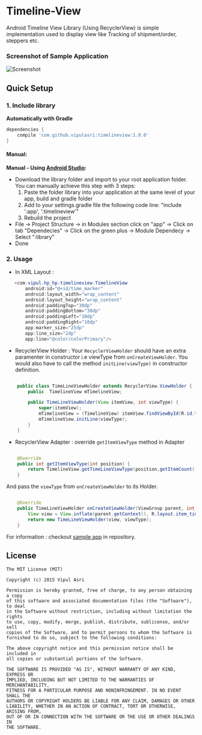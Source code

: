 # Timeline-View 

Android Timeline View Library (Using RecyclerView) is simple implementation used to display view like Tracking of shipment/order, steppers etc.  

### Screenshot of Sample Application

![Screenshot](https://github.com/vipulasri/Timeline-View/blob/master/Screenshot1.png)

## Quick Setup

### 1. Include library

**Automatically with Gradle**

``` gradle
dependencies {
    compile 'com.github.vipulasri:timelineview:1.0.0'
}
```

#### Manual:
**Manual - Using [Android Studio](https://developer.android.com/sdk/installing/studio.html):**
 * Download the library folder and import to your root application folder. 
You can manually achieve this step with 3 steps: 
    1. Paste the folder library into your application at the same level of your app, build and gradle folder
    2. Add to your settings.gradle file the following code line:
    "include ':app', ':timelineview'"
    3. Rebuild the project
 * File → Project Structure → in Modules section click on "app" → Click on tab "Dependecies" → Click on the green plus → Module Dependecy → Select ":library"
 * Done 
 
 ### 2. Usage
 
 * In XML Layout : 
 
 ``` java
    <com.vipul.hp_hp.timelineview.TimelineView
        android:id="@+id/time_marker"
        android:layout_width="wrap_content"
        android:layout_height="wrap_content"
        android:paddingTop="30dp"
        android:paddingBottom="30dp"
        android:paddingLeft="10dp"
        android:paddingRight="10dp"
        app:marker_size="25dp"
        app:line_size="2dp"
        app:line="@color/colorPrimary"/>
```
 
 
 * RecyclerView Holder : 
   Your `RecyclerViewHolder` should have an extra paramenter in constructor i.e viewType from `onCreateViewHolder`. You would also have to call the method `initLine(viewType)` in constructor definition.
 
``` java

    public class TimeLineViewHolder extends RecyclerView.ViewHolder {
        public  TimelineView mTimelineView;

        public TimeLineViewHolder(View itemView, int viewType) {
            super(itemView);
            mTimelineView = (TimelineView) itemView.findViewById(R.id.time_marker);
            mTimelineView.initLine(viewType);
        }
    }

```

 * RecyclerView Adapter : 
   override `getItemViewType` method in Adapter
 
``` java

    @Override
    public int getItemViewType(int position) {
        return TimelineView.getTimeLineViewType(position,getItemCount());
    }

```
   And pass the `viewType` from `onCreateViewHolder` to its Holder.
   
``` java

    @Override
    public TimeLineViewHolder onCreateViewHolder(ViewGroup parent, int viewType) {
        View view = View.inflate(parent.getContext(), R.layout.item_timeline, null);
        return new TimeLineViewHolder(view, viewType);
    }

```


For information : checkout [sample app](https://github.com/vipulasri/Timeline-View/tree/master/app) in repository.

## License


    The MIT License (MIT)

    Copyright (c) 2015 Vipul Asri

    Permission is hereby granted, free of charge, to any person obtaining a copy
    of this software and associated documentation files (the "Software"), to deal
    in the Software without restriction, including without limitation the rights
    to use, copy, modify, merge, publish, distribute, sublicense, and/or sell
    copies of the Software, and to permit persons to whom the Software is
    furnished to do so, subject to the following conditions:

    The above copyright notice and this permission notice shall be included in
    all copies or substantial portions of the Software.

    THE SOFTWARE IS PROVIDED "AS IS", WITHOUT WARRANTY OF ANY KIND, EXPRESS OR
    IMPLIED, INCLUDING BUT NOT LIMITED TO THE WARRANTIES OF MERCHANTABILITY,
    FITNESS FOR A PARTICULAR PURPOSE AND NONINFRINGEMENT. IN NO EVENT SHALL THE
    AUTHORS OR COPYRIGHT HOLDERS BE LIABLE FOR ANY CLAIM, DAMAGES OR OTHER
    LIABILITY, WHETHER IN AN ACTION OF CONTRACT, TORT OR OTHERWISE, ARISING FROM,
    OUT OF OR IN CONNECTION WITH THE SOFTWARE OR THE USE OR OTHER DEALINGS IN
    THE SOFTWARE.
